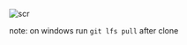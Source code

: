 ![scr](https://user-images.githubusercontent.com/3686065/182625643-8c9303c4-d8c0-4581-ba7a-29527fb91b52.png)

note: on windows run `git lfs pull` after clone 
